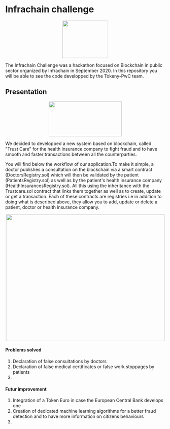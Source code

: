 # Infrachain challenge

<p align="center">
  <img width="144" height="118" src="https://imgur.com/RfvoSDX.png">
</p>

The Infrachain Challenge was a hackathon focused on Blockchain in public sector organized by Infrachain in September 2020. In this repository you will be able to see the code developped by the Tokeny-PwC team.

## Presentation 

<p align="center">
  <img width="230" height="110" src="https://imgur.com/HoooTrT.png">
</p>

We decided to developped a new system based on blockchain, called "Trust Care" for the health insurance company to fight fraud and to have smooth and faster transactions between all the counterparties.

You will find below the workflow of our application.To make it simple, a doctor publishes a consultation on the blockchain via a smart contract (DoctorsRegistry.sol) which will then be validated by the patient (PatientsRegistry.sol) as well as by the patient's health insurance company (HealthInsurancesRegistry.sol). All this using the inheritance with the Trustcare.sol contract that links them together as well as to create, update or get a transaction. Each of these contracts are registries i.e in addition to doing what is described above, they allow you to add, update or delete a patient, doctor or health insurance company. 

<p align="center">
  <img width="500" height="400" src="https://imgur.com/8Z1feqX.png">
</p>


#### Problems solved

1. Declaration of false consultations by doctors
2. Declaration of false medical certificates or false work stoppages by patients 
3.

#### Futur improvement

1. Integration of a Token Euro in case the European Central Bank develops one
2. Creation of dedicated machine learning algorithms for a better fraud detection and to have more information on citizens behaviours 
3. 
